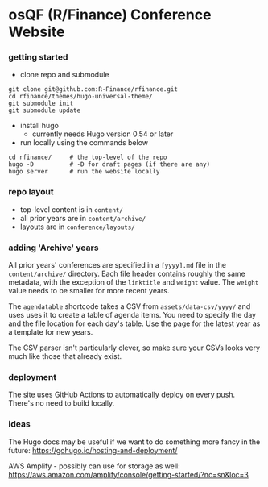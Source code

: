 # osQF (R/Finance) Conference Website

### getting started

* clone repo and submodule

```
git clone git@github.com:R-Finance/rfinance.git
cd rfinance/themes/hugo-universal-theme/
git submodule init
git submodule update
```

* install hugo
    * currently needs Hugo version 0.54 or later
* run locally using the commands below

```
cd rfinance/     # the top-level of the repo
hugo -D          # -D for draft pages (if there are any)
hugo server      # run the website locally
```

### repo layout

* top-level content is in `content/`
* all prior years are in `content/archive/`
* layouts are in `conference/layouts/`

### adding 'Archive' years

All prior years' conferences are specified in a `[yyyy].md` file in the
`content/archive/` directory. Each file header contains roughly the same
metadata, with the exception of the `linktitle` and `weight` value. The
`weight` value needs to be smaller for more recent years.

The `agendatable` shortcode takes a CSV from `assets/data-csv/yyyy/` and uses
uses it to create a table of agenda items. You need to specify the day and the
file location for each day's table. Use the page for the latest year as a
template for new years.

The CSV parser isn't particularly clever, so make sure your CSVs looks very
much like those that already exist.

### deployment

The site uses GitHub Actions to automatically deploy on every push. There's no
need to build locally.

### ideas

The Hugo docs may be useful if we want to do something more fancy in the
future: https://gohugo.io/hosting-and-deployment/

AWS Amplify - possibly can use for storage as well: https://aws.amazon.com/amplify/console/getting-started/?nc=sn&loc=3
